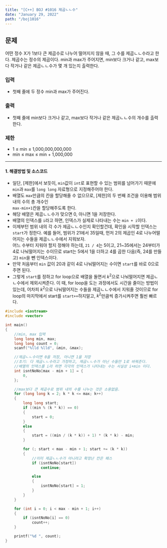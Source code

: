 ```yaml
---
title: "[C++] BOJ #1016 제곱ㄴㄴ수"
date: "January 29, 2022"
path: "/boj1016"
---
```


## 문제

어떤 정수 X가 1보다 큰 제곱수로 나누어 떨어지지 않을 때, 그 수를 제곱ㄴㄴ수라고 한다. 제곱수는 정수의 제곱이다. min과 max가 주어지면, min보다 크거나 같고, max보다 작거나 같은 제곱ㄴㄴ수가 몇 개 있는지 출력한다.

### 입력

- 첫째 줄에 두 정수 min과 max가 주어진다.

### 출력

- 첫째 줄에 min보다 크거나 같고, max보다 작거나 같은 제곱ㄴㄴ수의 개수를 출력한다.

### 제한

- 1 ≤ min ≤ 1,000,000,000,000
- min ≤ max ≤ min + 1,000,000

<hr />

#### 1. 해결방법 및 소스코드

- 일단, [제한]에서 보듯이, `min`값이 `int`로 표현할 수 있는 범위를 넘어가기 때문에 `min`과 `max`를 `long long` 자료형으로 지정해주어야 한다.
- 배열도 `max`만큼의 칸을 할당해줄 수 없으므로, [제한]의 두 번째 조건을 이용해 범위내의 수의 총 개수인  
  `max-min+1`칸을 할당해주도록 한다.
- 해당 배열은 제곱ㄴㄴ수가 맞으면 0, 아니면 1을 저장한다.
- 배열의 인덱스를 `i`라고 하면, 인덱스가 실제로 나타내는 수는 `min + i`이다.
- 이제부턴 범위 내의 각 수가 제곱ㄴㄴ수인지 확인할건데, 확인을 시작할 인덱스는 `start`가 정한다. 예를 들어, 범위가 21에서 35일때, 먼저 2의 제곱인 4로 나누어떨어지는 수들을 제곱ㄴㄴ수에서 지워보자.  
  어느 수부터 지워야 할지 정해야 하는데, `21 / 4`는 5이고, 21~35에서는 24부터가 4로 나눠떨어지는 수이므로 start는 5에서 1을 더하고 4를 곱한 다음(즉, 24를 만들고) `min`을 뺀 인덱스이다.
- 만약 처음부터 `min` 값이 20과 같이 4로 나눠떨어지는 수이면 `start`를 바로 0으로 주면 된다.
- 그렇게 `start`를 정하고 for loop으로 배열을 돌면서 $k^2$으로 나눠떨어지면 제곱ㄴㄴ수에서 제외시켜준다. 이 때, for loop을 도는 과정에서도 시간을 줄이는 방법이 있는데, 어차피 $k^2$으로 나눠떨어지는 수들을
  제곱ㄴㄴ수에서 지워줄 것이므로 for loop의 마지막에서 start를 `start++`하지말고, $k^2$만큼씩 증가시켜주면 훨씬 빠르다.

```cpp
#include <iostream>
#include <vector>

int main()
{
    //min, max 입력
    long long min, max;
    long long count = 0;
    scanf("%lld %lld", &min, &max);

    //제곱ㄴㄴ수이면 0을 저장, 아니면 1을 저장
    //초기: 다 제곱ㄴㄴ수라고 가정하고, 제곱ㄴㄴ수가 아닌 수들만 1로 바꿔준다.
    //배열의 인덱스를 i라 하면 각각의 인덱스가 나타내는 수는 사실상 i+min 이다.
    int isntNoNo[max - min + 1] = {
        0,
    };

    //max보다 큰 제곱수로 범위 내의 수를 나누는 것은 소용없음.
    for (long long k = 2; k * k <= max; k++)
    {
        long long start;
        if ((min % (k * k)) == 0)
        {
            start = 0;
        }
        else
        {
            start = ((min / (k * k)) + 1) * (k * k) - min;
        }

        for (; start < max - min + 1; start += (k * k))
        {
            //이미 제곱ㄴㄴ수가 아니라고 확정난 칸은 패스
            if (isntNoNo[start])
                continue;

            else
            {
                isntNoNo[start] = 1;
            }
        }
    }

    for (int i = 0; i < max - min + 1; i++)
    {
        if (isntNoNo[i] == 0)
            count++;
    }

    printf("%d ", count);
}
```
